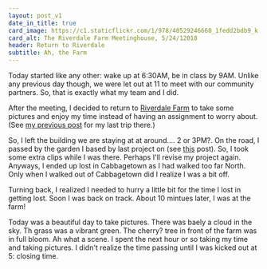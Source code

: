 ```yaml
---
layout: post_v1
date_in_title: true
card_image: https://c1.staticflickr.com/1/978/40529246660_1fedd2bdb9_k.jpg
card_alt: The Riverdale Farm Meetinghouse, 5/24/12018
header: Return to Riverdale
subtitle: Ah, the Farm
---
```



Today started like any other: wake up at 6:30AM, be in class by 9AM. Unlike any previous day though, we were let out at 11 to meet with our community partners. So, that is exactly what my team and I did.
      

After the meeting, I decided to return to <a href="http://riverdalefarmtoronto.ca/">Riverdale Farm</a> to take some pictures and enjoy my time instead of having an assignment to worry about. (See <a href="/Blog/12018May16">my previous post</a> for my last trip there.)
      

So, I left the building we are staying at at around.... 2 or 3PM?. On the road, I passed by the garden I based by last project on (see <a href="/Blog/12018May18">this</a> post). So, I took some extra clips while I was there. Perhaps I'll revise my project again. Anyways, I ended up lost in Cabbagetown as I had walked too far North. Only when I walked out of Cabbagetown did I realize I was a bit off.
      

Turning back, I realized I needed to hurry a little bit for the time I lost in getting lost. Soon I was back on track. About 10 mintues later, I was at the farm!
      

Today was a beautiful day to take pictures. There was baely a cloud in the sky. Th grass was a vibrant green. The cherry? tree in front of the farm was in full bloom. Ah what a scene. I spent the next hour or so taking my time and taking pictures. I didn't realize the time passing until I was kicked out at 5: closing time.
      





